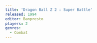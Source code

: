```yaml
---
title: 'Dragon Ball Z 2 : Super Battle'
released: 1994
editor: Banpresto
players: 2
genres:
  - Combat
---
```

